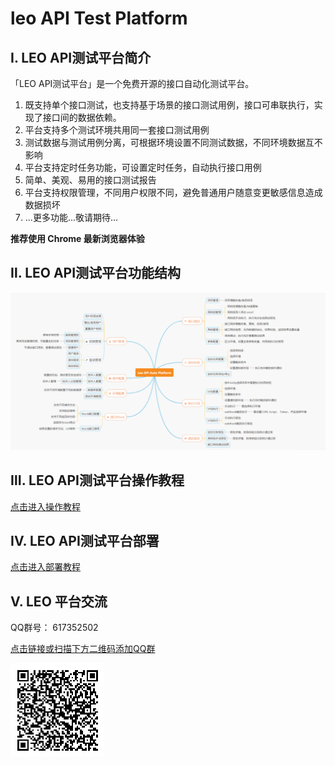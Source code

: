 # leo API Test Platform

## Ⅰ. LEO API测试平台简介

「LEO API测试平台」是一个免费开源的接口自动化测试平台。

1. 既支持单个接口测试，也支持基于场景的接口测试用例，接口可串联执行，实现了接口间的数据依赖。
2. 平台支持多个测试环境共用同一套接口测试用例
3. 测试数据与测试用例分离，可根据环境设置不同测试数据，不同环境数据互不影响
4. 平台支持定时任务功能，可设置定时任务，自动执行接口用例
5. 简单、美观、易用的接口测试报告
6. 平台支持权限管理，不同用户权限不同，避免普通用户随意变更敏感信息造成数据损坏
7. ...更多功能...敬请期待...

**推荐使用 Chrome 最新浏览器体验**

## Ⅱ. LEO API测试平台功能结构

![平台结构图](tutorial/images/readme/introduction.png "平台结构图.png")

## Ⅲ. LEO API测试平台操作教程

[点击进入操作教程](tutorial/tutorial.md)

## IV. LEO API测试平台部署

[点击进入部署教程](tutorial/deploy.md)

## V. LEO 平台交流

QQ群号： 617352502

[点击链接或扫描下方二维码添加QQ群](https://qm.qq.com/cgi-bin/qm/qr?k=SB0KIsQN7F4gGKl5UTdiedOztjtOlLqo&jump_from=webapi)

![加群二维码](tutorial/images/qq_group.png)

